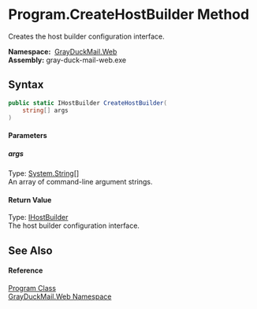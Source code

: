 Program.CreateHostBuilder Method
================================
Creates the host builder configuration interface.

  **Namespace:**  [GrayDuckMail.Web][1]  
  **Assembly:** gray-duck-mail-web.exe

Syntax
------

```csharp
public static IHostBuilder CreateHostBuilder(
	string[] args
)
```

#### Parameters

##### *args*
Type: [System.String][2][]  
 An array of command-line argument strings.

#### Return Value
Type: [IHostBuilder][3]  
 The host builder configuration interface. 

See Also
--------

#### Reference
[Program Class][4]  
[GrayDuckMail.Web Namespace][1]  

[1]: ../README.md
[2]: https://docs.microsoft.com/dotnet/api/system.string
[3]: https://docs.microsoft.com/dotnet/api/microsoft.extensions.hosting.ihostbuilder
[4]: README.md